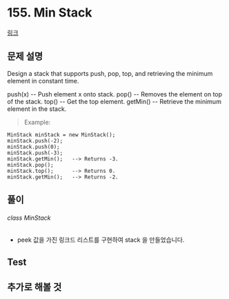 # 155. Min Stack
[링크](https://leetcode.com/problems/min-stack/)


## 문제 설명

Design a stack that supports push, pop, top, and retrieving the minimum element in constant time.

push(x) -- Push element x onto stack.
pop() -- Removes the element on top of the stack.
top() -- Get the top element.
getMin() -- Retrieve the minimum element in the stack.

> Example:
```
MinStack minStack = new MinStack();
minStack.push(-2);
minStack.push(0);
minStack.push(-3);
minStack.getMin();   --> Returns -3.
minStack.pop();
minStack.top();      --> Returns 0.
minStack.getMin();   --> Returns -2.
```

## 풀이
###### class MinStack 
- peek 값을 가진 링크드 리스트를 구현하여 stack 을 만들었습니다. 


## Test    


## 추가로 해볼 것
 
